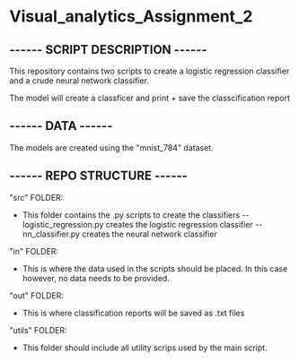 # Visual_analytics_Assignment_2
## ------ SCRIPT DESCRIPTION ------
This repository contains two scripts to create a logistic regression classifier and a crude neural network classifier.

The model will create a classficer and print + save the classcification report

## ------ DATA ------
The models are created using the "mnist_784" dataset.

## ------ REPO STRUCTURE ------
"src" FOLDER:
- This folder contains the .py scripts to create the classifiers
-- logistic_regression.py creates the logistic regression classifier
-- nn_classifier.py creates the neural network classifier

"in" FOLDER:
- This is where the data used in the scripts should be placed. In this case however, no data needs to be provided.

"out" FOLDER:
- This is where classification reports will be saved as .txt files

"utils" FOLDER:
- This folder should include all utility scrips used by the main script.
